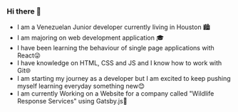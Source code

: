 ### Hi there 👋


- I am a Venezuelan Junior developer currently living in Houston 🏙
- I am majoring on web development application 🎓
- I have been learning the behaviour of single page applications with React😜
- I have knowledge on HTML, CSS and JS and I know how to work with Git🌐
- I am starting my journey as a developer but I am excited to keep pushing myself learning everyday something new😊
- I am currently Working on a Website for a company called "Wildlife Response Services" using Gatsby.js👀
<!--
**wilcodes/wilcodes** is a ✨ _special_ ✨ repository because its `README.md` (this file) appears on your GitHub profile.

Here are some ideas to get you started:

- 🔭 I’m currently working on ...
- 🌱 I’m currently learning ...
- 👯 I’m looking to collaborate on ...
- 🤔 I’m looking for help with ...
- 💬 Ask me about ...
- 📫 How to reach me: ...
- 😄 Pronouns: ...
- ⚡ Fun fact: ...
-->
